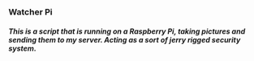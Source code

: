 ### Watcher Pi

##### This is a script that is running on a Raspberry Pi, taking pictures and sending them to my server. Acting as a sort of jerry rigged security system.